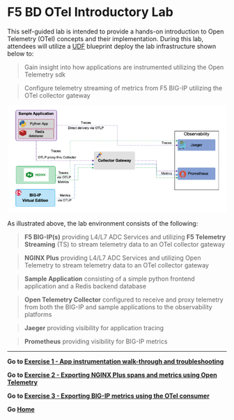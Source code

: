 F5 BD OTel Introductory Lab
============================================================================

This self-guided lab is intended to provide a hands-on introduction to Open Telemetry (OTel) concepts and their implementation.  During this lab, attendees will utilize a [UDF](https://udf.f5.com) blueprint deploy the lab infrastructure shown below to:
 >Gain insight into how applications are instrumented utilizing the Open Telemetry sdk

 >Configure telemetry streaming of metrics from F5 BIG-IP utilizing the OTel collector gateway 

<img src="../images/labenviron.png">


As illustrated above, the lab environment consists of the following:
   >**F5 BIG-IP(s)** providing L4/L7 ADC Services and utilizing **F5 Telemetry Streaming** (TS) to stream telemetry data to an OTel collector gateway

   >**NGINX Plus** providing L4/L7 ADC Services and utilizing Open Telemetry to stream telemetry data to an OTel collector gateway

   >**Sample Application** consisting of a simple python frontend application and a Redis backend database

   >**Open Telemetry Collector** configured to receive and proxy telemetry from both the BIG-IP and sample applications to the observability platforms

   >**Jaeger** providing visibility for application tracing

   >**Prometheus** providing visibility for BIG-IP metrics
---
**Go to [Exercise 1 - App instrumentation walk-through and troubleshooting](ex1.md)**

**Go to [Exercise 2 - Exporting NGINX Plus spans and metrics using Open Telemetry](ex2.md)**

**Go to [Exercise 3 - Exporting BIG-IP metrics using the OTel consumer](ex3.md)**

**Go [Home](https://github.com/f5businessdevelopment/bdOtelLab)**